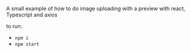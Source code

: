 A small example of how to do image uploading with a preview with react, Typescript and axios

to run:
- `npm i`
- `npm start`
